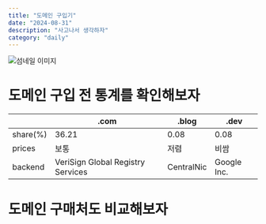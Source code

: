 ```yaml
---
title: "도메인 구입기"
date: "2024-08-31"
description: "사고나서 생각하자"
category: "daily"
---
```


![섬네일 이미지](/thumbnail/pokemon.jpg)

# 도메인 구입 전 통계를 확인해보자

|  | .com | .blog | .dev |
|----------|----------|----------|----------|
| share(%) | 36.21 | 0.08 | 0.08 |
| prices | 보통 | 저렴 | 비쌈 |
| backend | VeriSign Global Registry Services | CentralNic | Google Inc. |

# 도메인 구매처도 비교해보자